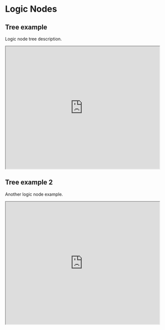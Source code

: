 # Logic Nodes

## Tree example

Logic node tree description.

<iframe width="100%" height="400" src='https://armory3d.org/logic/?~0~10~2Rotate%20Object~cRotateObjectNode~d283~e100~f~g{~10~i0~2In~3~j0~s~10~i0~2Object~4~j0~s~10~i0~2Vector~8~j~q}]~h{~10~i0~2Out~3~j0}]~k]~s~11~2On%20Update~cOnUpdateNode~d76~e122~f~g]~h{~11~i1~2Out~3~j0}]~k]~s~12~2Vector~cVectorNode~d76~e197~f~g{~12~i2~2X~7~j0~s~12~i2~2Y~7~j0~s~12~i2~2Z~7~j0.03}]~h{~12~i2~2Vector~8~j~q}]~k]}]~l~10~m1~n0~o0~p0~s~11~m2~n0~o0~p2}]}'></iframe>

## Tree example 2

Another logic node example.

<iframe width="100%" height="400" src='https://armory3d.org/logic/?~0~10~2Rotate Object~cRotateObjectNode~d283~e100~f~g{~10~i0~2In~3~j0~s~10~i0~2Object~4~j0~s~10~i0~2Vector~8~j~q}]~h{~10~i0~2Out~3~j0}]~k]~s~12~2Vector~cVectorNode~d77~e239~f~g{~12~i2~2X~7~j0~s~12~i2~2Y~7~j0~s~12~i2~2Z~7~j0.03}]~h{~12~i2~2Vector~8~j~q}]~k]~s~13~2On Mouse~cOnMouseNode~d77~e122~f~g]~h{~13~i3~2Out~3~j0}]~k{~w0~cENUM"~v0~j0~u["Down","Started","Released","Moved"]~s~w1~cENUM"~v0~j0~u["left","right","middle"]}]}]~l~11~m2~n0~o0~p2~s~12~m3~n0~o0~p0}]}'></iframe>
